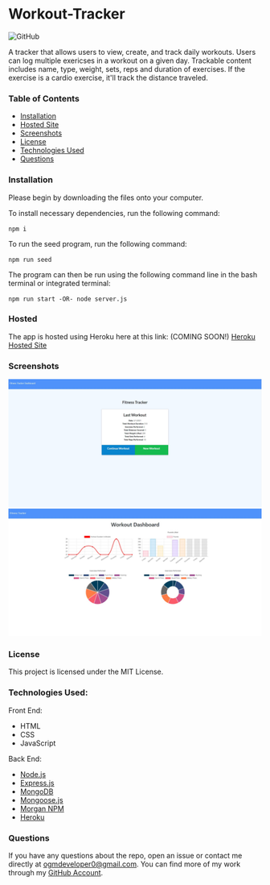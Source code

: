 # Workout-Tracker
![GitHub](https://img.shields.io/github/license/ogmedina/workout-tracker)


A tracker that allows users to view, create, and track daily workouts. Users can log multiple exericses in a workout on a given day. Trackable content includes name, type, weight, sets, reps and duration of exercises. If the exercise is a cardio exercise, it'll track the distance traveled.

### Table of Contents

* [Installation](#installation)
* [Hosted Site](#hosted)
* [Screenshots](#screenshots)
* [License](#license)
* [Technologies Used](#technologies%20used)
* [Questions](#questions)

### Installation
Please begin by downloading the files onto your computer.

To install necessary dependencies, run the following command:
```
npm i
```
To run the seed program, run the following command:
```
npm run seed
```
The program can then be run using the following command line in the bash terminal or integrated terminal:
```
npm run start -OR- node server.js
```
### Hosted
The app is hosted using Heroku here at this link: (COMING SOON!) [Heroku Hosted Site]()

### Screenshots 
![WorkoutTracker1](https://github.com/ogmedina/Workout-Tracker/blob/main/assets/fitnesstracker1.jpg)
![WorkoutTracker2](https://github.com/ogmedina/Workout-Tracker/blob/main/assets/fitnesstracker2.jpg)

### License
This project is licensed under the MIT License. 

### Technologies Used:
Front End: 
* HTML
* CSS
* JavaScript

Back End:
* [Node.js](https://nodejs.org/en/)
* [Express.js](https://expressjs.com/)
* [MongoDB](https://www.mongodb.com/)
* [Mongoose.js](https://www.mongoosejs.com/)
* [Morgan NPM](https://www.npmjs.com/package/morgan)
* [Heroku](https://www.heroku.com)

### Questions
If you have any questions about the repo, open an issue or contact me directly at ogmdeveloper0@gmail.com. You can find more of my work through my [GitHub Account](https://github.com/ogmedina/).
